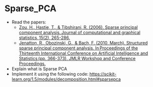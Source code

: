 # Sparse_PCA

- Read the papers:
	- [Zou, H., Hastie, T., & Tibshirani, R. (2006). Sparse principal component analysis. Journal of computational and graphical statistics, 15(2), 265-286.](Zou-SparsePrincipalComponent-2006.pdf)
	- [Jenatton, R., Obozinski, G., & Bach, F. (2010, March). Structured sparse principal component analysis. In Proceedings of the Thirteenth International Conference on Artificial Intelligence and Statistics (pp. 366-373). JMLR Workshop and Conference Proceedings.](docs/Jenatton-StructuredSparsePCA.pdf)
- Explain what is Sparse PCA
- Implement it using the following code: https://scikit-learn.org/1.5/modules/decomposition.html#sparsepca
